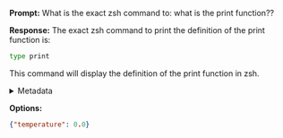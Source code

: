 **Prompt:**
What is the exact zsh command to: what is the print function??

**Response:**
The exact zsh command to print the definition of the print function is:

```zsh
type print
```

This command will display the definition of the print function in zsh.

<details><summary>Metadata</summary>

- Duration: 1418 ms
- Datetime: 2023-08-19T15:31:09.794673
- Model: gpt-3.5-turbo-0613

</details>

**Options:**
```json
{"temperature": 0.0}
```


